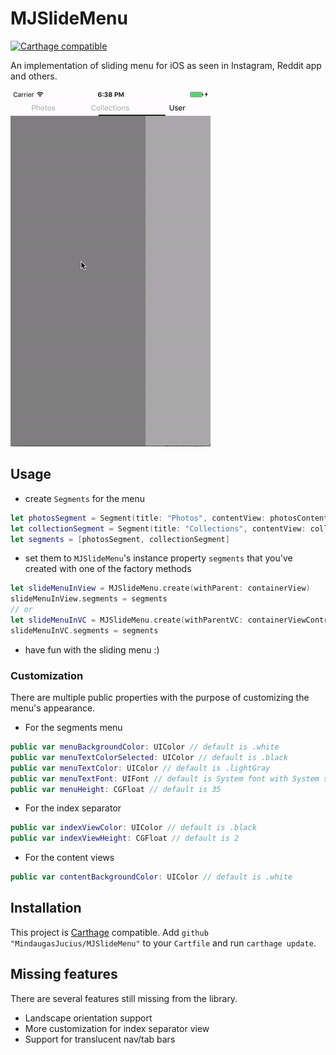 # MJSlideMenu
[![Carthage compatible](https://img.shields.io/badge/Carthage-compatible-4BC51D.svg?style=flat)](https://github.com/Carthage/Carthage)

An implementation of sliding menu for iOS as seen in Instagram, Reddit app and others.

![Demo](https://raw.githubusercontent.com/MindaugasJucius/MJSlideMenu/master/demogif.gif)

## Usage

- create `Segments` for the menu 
```swift
let photosSegment = Segment(title: "Photos", contentView: photosContentView)
let collectionSegment = Segment(title: "Collections", contentView: collectionsContentView)
let segments = [photosSegment, collectionSegment]
```
- set them to `MJSlideMenu`'s instance property `segments` that you've created with one of the factory methods
```swift
let slideMenuInView = MJSlideMenu.create(withParent: containerView)
slideMenuInView.segments = segments
// or
let slideMenuInVC = MJSlideMenu.create(withParentVC: containerViewController)
slideMenuInVC.segments = segments
```
- have fun with the sliding menu :)

### Customization
There are multiple public properties with the purpose of customizing the menu's appearance.

- For the segments menu
```swift
public var menuBackgroundColor: UIColor // default is .white
public var menuTextColorSelected: UIColor // default is .black
public var menuTextColor: UIColor // default is .lightGray
public var menuTextFont: UIFont // default is System font with System size 
public var menuHeight: CGFloat // default is 35
```
- For the index separator
```swift
public var indexViewColor: UIColor // default is .black
public var indexViewHeight: CGFloat // default is 2
```
- For the content views
```swift
public var contentBackgroundColor: UIColor // default is .white
```

## Installation
This project is [Carthage](https://github.com/Carthage/Carthage) compatible. Add `github "MindaugasJucius/MJSlideMenu"` to your `Cartfile` and run `carthage update`.

## Missing features
There are several features still missing from the library.

- Landscape orientation support
- More customization for index separator view
- Support for translucent nav/tab bars
